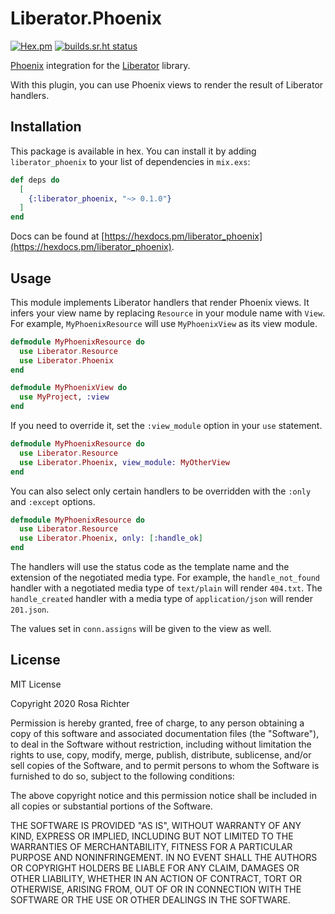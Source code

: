 # Liberator.Phoenix

[![Hex.pm](https://img.shields.io/hexpm/v/liberator_phoenix)](https://hex.pm/packages/liberator_phoenix/)
[![builds.sr.ht status](https://builds.sr.ht/~cosmicrose/liberator_phoenix.svg)](https://builds.sr.ht/~cosmicrose/liberator_phoenix?)

[Phoenix] integration for the [Liberator] library.

With this plugin, you can use Phoenix views to render the result of Liberator handlers.

[Phoenix]: https://github.com/phoenixframework/phoenix
[Liberator]: https://sr.ht/~cosmicrose/liberator

## Installation

This package is available in hex.
You can install it by adding `liberator_phoenix` to your list of dependencies in `mix.exs`:

```elixir
def deps do
  [
    {:liberator_phoenix, "~> 0.1.0"}
  ]
end
```

Docs can be found at [https://hexdocs.pm/liberator_phoenix](https://hexdocs.pm/liberator_phoenix).

## Usage

This module implements Liberator handlers that render Phoenix views.
It infers your view name by replacing `Resource` in your module name with `View`.
For example, `MyPhoenixResource` will use `MyPhoenixView` as its view module.

```elixir
defmodule MyPhoenixResource do
  use Liberator.Resource
  use Liberator.Phoenix
end

defmodule MyPhoenixView do
  use MyProject, :view
end
```

If you need to override it, set the `:view_module` option in your `use` statement.

```elixir
defmodule MyPhoenixResource do
  use Liberator.Resource
  use Liberator.Phoenix, view_module: MyOtherView
end
```

You can also select only certain handlers to be overridden with the `:only` and `:except` options.

```elixir
defmodule MyPhoenixResource do
  use Liberator.Resource
  use Liberator.Phoenix, only: [:handle_ok]
end
```

The handlers will use the status code as the template name and the extension of the negotiated media type.
For example, the `handle_not_found` handler with a negotiated media type of `text/plain` will render `404.txt`.
The `handle_created` handler with a media type of `application/json` will render `201.json`.

The values set in `conn.assigns` will be given to the view as well.

## License

MIT License

Copyright 2020 Rosa Richter

Permission is hereby granted, free of charge, to any person obtaining a copy of
this software and associated documentation files (the "Software"), to deal in
the Software without restriction, including without limitation the rights to
use, copy, modify, merge, publish, distribute, sublicense, and/or sell copies
of the Software, and to permit persons to whom the Software is furnished to do
so, subject to the following conditions:

The above copyright notice and this permission notice shall be included in all
copies or substantial portions of the Software.

THE SOFTWARE IS PROVIDED "AS IS", WITHOUT WARRANTY OF ANY KIND, EXPRESS OR
IMPLIED, INCLUDING BUT NOT LIMITED TO THE WARRANTIES OF MERCHANTABILITY,
FITNESS FOR A PARTICULAR PURPOSE AND NONINFRINGEMENT. IN NO EVENT SHALL THE
AUTHORS OR COPYRIGHT HOLDERS BE LIABLE FOR ANY CLAIM, DAMAGES OR OTHER
LIABILITY, WHETHER IN AN ACTION OF CONTRACT, TORT OR OTHERWISE, ARISING FROM,
OUT OF OR IN CONNECTION WITH THE SOFTWARE OR THE USE OR OTHER DEALINGS IN THE
SOFTWARE.
